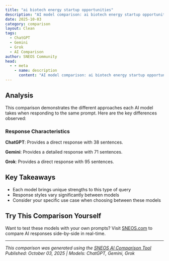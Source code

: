 ```yaml
---
title: "ai biotech energy startup opportunities"
description: "AI model comparison: ai biotech energy startup opportunities..."
date: 2025-10-03
category: comparison
layout: Clean
tags:
  - ChatGPT
  - Gemini
  - Grok
  - AI Comparison
author: SNEOS Community
head:
  - - meta
    - name: description
      content: "AI model comparison: ai biotech energy startup opportunities..."
---
```


<ChatComparison
  title="ai biotech energy startup opportunities"
  prompt="ai biotech energy startup opportunities"
  :responses='{"ChatGPT": "Certainly! Combining AI, biotechnology, and energy creates a rich landscape of innovative startup opportunities. Here are some promising areas where startups can thrive by integrating these fields:\n\n### 1. AI-Driven Biofuel Development\n- **Opportunity:** Use AI to optimize the strains of algae, bacteria, or yeast to produce biofuels more efficiently.\n- **Value:** Accelerates discovery of high-yield bioenergy crops, reduces production costs, and enhances sustainability.\n\n### 2. Synthetic Biology for Renewable Energy\n- **Opportunity:** Engineer microbes or plants to produce renewable chemicals or bio-based energy carriers using AI for gene editing and pathway optimization.\n- **Value:** Tailors organisms to convert biomass into energy-dense fuels or feedstocks, enabling cleaner energy sources.\n\n### 3. AI-Powered Metabolic Engineering\n- **Opportunity:** Apply machine learning to model and predict microbial metabolism for enhanced production of bioenergy molecules like hydrogen, methane, or bioplastics.\n- **Value:** Improves efficiency and scalability of bioproduction processes.\n\n### 4. Smart Bioreactor Systems\n- **Opportunity:** Develop AI-powered sensors and control systems for bioreactors to optimize conditions in real-time for cell growth and energy molecule production.\n- **Value:** Boosts yield, reduces resource use and downtime.\n\n### 5. Carbon Capture and Utilization (CCU) via Engineered Organisms\n- **Opportunity:** Engineer organisms that can capture CO2 and convert it into biofuels or useful chemicals, using AI to design and optimize these biological systems.\n- **Value:** Addresses climate change while generating sustainable energy products.\n\n### 6. AI-Enhanced Enzyme Discovery for Energy Applications\n- **Opportunity:** Use AI to identify or design enzymes that can break down biomass more effectively for bioenergy production or convert energy carriers.\n- **Value:** Enables cost-effective biomass conversion technologies.\n\n### 7. Bioenergy Crop Breeding with AI\n- **Opportunity:** Leverage AI in genomics and phenotyping to breed energy crops with higher yields, better resilience, and improved biofuel traits.\n- **Value:** Produces optimal feedstocks for bioenergy with less environmental impact.\n\n### 8. Waste-to-Energy via Biotechnology and AI\n- **Opportunity:** Use engineered microbes and AI to convert organic waste (agricultural, municipal) into biogas or biohydrogen.\n- **Value:** Provides renewable energy from waste, reduces landfill use, and mitigates greenhouse gas emissions.\n\n### 9. Predictive Maintenance for Bioenergy Plants\n- **Opportunity:** Implement AI systems to monitor and predict maintenance needs for bioenergy infrastructure, minimizing downtime and operational costs.\n- **Value:** Increases reliability and profitability of biorefineries and biomass plants.\n\n### 10. Personalized Nutrition and Energy Efficiency\n- **Opportunity:** Develop AI-powered biotech solutions that optimize human or animal metabolism to improve energy utilization, tied to sustainable energy goals.\n- **Value:** Novel intersection of health, energy efficiency, and biotechnology.\n\n---\n\n### Key Considerations for Startups:\n- **Regulatory Compliance:** Biotech startups must navigate complex regulations for genetically modified organisms and biosecurity.\n- **Sustainability:** Ensure your technology truly reduces carbon footprint/better energy efficiency.\n- **Collaboration:** Partner with research institutions, energy companies, and AI leaders.\n- **Funding:** Seek grants focused on clean energy, climate tech, and biotech innovation.\n- **Scalability:** Focus on solutions that can scale economically and technically.\n\nIf you want, I can help brainstorm ideas tailored to your interests or assist with business models, technology stacks, or market analysis!", "Gemini": "## AI Biotech Energy Startup Opportunities: A Deep Dive\n\nThe intersection of Artificial Intelligence (AI), Biotechnology, and Energy is a hotbed of innovation, presenting numerous startup opportunities. This combination offers potential solutions for complex problems across these sectors, driving efficiency, sustainability, and new discoveries.\n\nHere\u0027s a breakdown of opportunities, categorized by sector, along with examples and considerations:\n\n**I. AI in Biotechnology for Energy Applications:**\n\n* **A. Biomass \u0026 Biofuel Optimization:**\n * **Opportunity:** Using AI to optimize the selection of biomass feedstocks, predict yields, and optimize biofuel production processes.\n * **AI Techniques:** Machine learning for predicting feedstock quality, computer vision for biomass identification, reinforcement learning for process optimization.\n * **Examples:**\n * **Predictive Feedstock Analysis:** Developing an AI platform that analyzes satellite imagery and weather data to predict the biomass yield and composition of different crops in specific regions.\n * **Enzyme Optimization:** Using AI to design and optimize enzymes for more efficient cellulose breakdown in biofuel production.\n * **Considerations:** Data availability for training models, regulatory hurdles for biofuels, competition with established biofuel producers.\n\n* **B. Bioreactor Design \u0026 Management:**\n * **Opportunity:** Developing AI-powered systems for automated control and optimization of bioreactors used in biofuel production, algae farming, and other bio-based energy processes.\n * **AI Techniques:** Reinforcement learning for real-time control, time series analysis for predicting bioreactor performance, anomaly detection for identifying issues.\n * **Examples:**\n * **Automated Algae Farming:** Creating an AI system that monitors and adjusts parameters (light, temperature, pH) in algae bioreactors to maximize lipid production for biodiesel.\n * **Predictive Maintenance for Bioreactors:** Using AI to analyze sensor data from bioreactors to predict potential equipment failures and optimize maintenance schedules.\n * **Considerations:** High initial investment in bioreactor infrastructure, need for robust sensor networks, challenges in scaling up bioreactor systems.\n\n* **C. Bioremediation Enhancement:**\n * **Opportunity:** Applying AI to enhance bioremediation processes for cleaning up contaminated sites and reducing environmental impact of energy production.\n * **AI Techniques:** Machine learning for identifying optimal microbial consortia, predictive modeling for bioremediation performance, computer vision for monitoring site cleanup.\n * **Examples:**\n * **Microbial Consortia Design:** Using AI to identify combinations of microorganisms that are most effective at breaking down specific pollutants in contaminated soil or water.\n * **Predictive Modeling of Oil Spill Cleanup:** Developing an AI model that predicts the effectiveness of different bioremediation strategies for cleaning up oil spills, based on environmental conditions and oil type.\n * **Considerations:** Regulatory approvals for bioremediation methods, challenges in applying bioremediation to complex environmental sites, public perception of bioremediation.\n\n* **D. Synthetic Biology for Energy Production:**\n * **Opportunity:** Utilizing AI to accelerate the design and engineering of microorganisms for efficient production of biofuels, bioproducts, and energy storage materials.\n * **AI Techniques:** Generative AI for designing novel biological pathways, machine learning for predicting gene expression and protein function, optimization algorithms for metabolic engineering.\n * **Examples:**\n * **Custom Biofuel Production:** Engineering microorganisms using AI to produce novel biofuels with improved properties, such as higher energy density or lower emissions.\n * **Bio-based Battery Materials:** Designing microorganisms that synthesize materials for battery electrodes or electrolytes, reducing reliance on fossil fuels.\n * **Considerations:** Complex biological systems, ethical concerns surrounding synthetic biology, high R\u0026D costs.\n\n**II. AI in Energy for Biotech Applications:**\n\n* **A. Smart Grid for Biotech Facilities:**\n * **Opportunity:** Developing AI-powered smart grid solutions to optimize energy consumption and reduce costs for biotech facilities, which are typically energy-intensive.\n * **AI Techniques:** Time series analysis for predicting energy demand, optimization algorithms for energy scheduling, anomaly detection for identifying energy waste.\n * **Examples:**\n * **Energy Demand Forecasting for Labs:** Building an AI system that predicts the energy demand of different lab equipment (freezers, incubators, autoclaves) to optimize energy purchasing strategies.\n * **Smart HVAC Control:** Using AI to control HVAC systems in biotech facilities, adjusting temperature and ventilation based on occupancy and equipment usage.\n * **Considerations:** Integration with existing facility management systems, data security concerns, need for reliable sensor networks.\n\n* **B. Data Analytics for Drug Discovery Powered by Renewables:**\n * **Opportunity:** Establishing a data analytics platform for drug discovery powered by renewable energy sources to reduce the carbon footprint of pharmaceutical research and development.\n * **AI Techniques:** Machine learning for target identification, deep learning for drug design, natural language processing for analyzing scientific literature.\n * **Examples:**\n * **AI-Driven Drug Design on a Green Platform:** Creating a platform that uses AI to design drug candidates, running the algorithms on renewable energy-powered servers.\n * **Renewable-Powered Genomic Analysis:** Offering genomic analysis services powered by renewable energy to biotech companies looking to reduce their environmental impact.\n * **Considerations:** High computational costs of drug discovery, competition with established data analytics providers, challenges in ensuring the reliability of renewable energy sources.\n\n* **C. Optimizing Biomanufacturing with Renewable Energy:**\n * **Opportunity:** Using AI to optimize biomanufacturing processes, such as fermentation and cell culture, while maximizing the use of renewable energy sources.\n * **AI Techniques:** Reinforcement learning for process control, predictive modeling for yield optimization, simulation for evaluating different renewable energy integration strategies.\n * **Examples:**\n * **AI-Controlled Fermentation with Solar Power:** Developing an AI system that optimizes fermentation processes based on the availability of solar power, adjusting parameters to match energy production.\n * **Renewable-Powered Downstream Processing:** Designing downstream processing steps (purification, formulation) that are powered by renewable energy and optimized using AI to minimize energy consumption.\n * **Considerations:** Complexities of biomanufacturing processes, need for real-time data integration, challenges in ensuring a consistent supply of renewable energy.\n\n**III. General Considerations for AI Biotech Energy Startups:**\n\n* **Data Acquisition and Management:** Access to high-quality, relevant data is crucial for training AI models.\n* **Talent Acquisition:** Building a team with expertise in AI, biotechnology, and energy is essential.\n* **Regulatory Landscape:** Navigating regulations related to biotechnology, energy, and AI can be complex.\n* **Intellectual Property Protection:** Protecting novel algorithms, biological designs, and energy technologies is critical.\n* **Funding and Investment:** Attracting funding from venture capitalists, angel investors, and government grants is necessary to support R\u0026D and commercialization.\n* **Sustainability and Ethical Considerations:** Ensuring that AI-powered solutions are environmentally friendly and ethically sound is paramount.\n\n**IV. Examples of Potential Startup Ideas:**\n\n* **AI-powered personalized nutrition plans based on bio-energy expenditure.** (Combines biotech sensors with AI to optimise human energy expenditure.)\n* **AI-designed synthetic biology solutions for carbon capture using microalgae.** (Combines synthetic biology, AI design, and bioreactors)\n* **Predictive maintenance for biofuel infrastructure using drone imagery and AI analysis.** (Combines computer vision, AI analytics, and energy infrastructure)\n* **Blockchain-based platform for trading renewable energy credits generated from biotech processes.** (Combines blockchain, biotech, and renewable energy tracking.)\n* **AI-driven platform for matching biotech waste streams with energy production opportunities.** (Combines waste management, AI optimization, and biorefining.)\n\n**V. Success Factors:**\n\n* **Strong scientific foundation:** Backed by sound research and innovative technology.\n* **Clear value proposition:** Solving a significant problem in the biotech and energy sectors.\n* **Scalable business model:** Capable of growing and generating revenue.\n* **Experienced management team:** With a track record of success in biotech, energy, or AI.\n* **Strategic partnerships:** Collaboration with established companies, research institutions, and government agencies.\n\nIn conclusion, the convergence of AI, biotechnology, and energy presents a wealth of opportunities for innovative startups. By focusing on key areas such as biofuel optimization, bioreactor management, bioremediation enhancement, and smart energy grids, entrepreneurs can develop solutions that drive sustainability, efficiency, and new discoveries in these critical sectors. Careful consideration of data acquisition, talent acquisition, regulatory compliance, and intellectual property protection will be crucial for success.\n", "Grok": "The intersection of AI, biotechnology, and energy presents a fertile ground for innovative startups due to pressing global challenges like climate change, healthcare demands, and the need for sustainable energy solutions. Here are some promising opportunities for an AI-driven biotech-energy startup, along with key considerations, potential applications, and trends to explore:\n\n### 1. AI-Driven Biofuel and Renewable Energy Production\n - **Opportunity**: Use AI to optimize the production of biofuels from biological materials like algae, waste biomass, or genetically engineered microorganisms. AI can analyze vast datasets to identify the best organisms, growth conditions, and production processes for maximizing yield and energy efficiency.\n - **Applications**:\n - Developing AI models to predict and enhance the lipid content of algae for biodiesel.\n - Optimizing fermentation processes for bioethanol production using machine learning (ML).\n - Using AI to design synthetic biology pathways for creating novel biofuels with higher energy density.\n - **Market Potential**: The global biofuel market is projected to reach $218 billion by 2030 (CAGR of ~7%), driven by the push for renewable energy sources.\n\n **Key Challenges**: High upfront costs for R\u0026D, regulatory hurdles for genetically modified organisms (GMOs), and competition with established fossil fuel industries.\n\n---\n\n### 2. Carbon Capture and Utilization (CCU) with Biotech and AI\n - **Opportunity**: Leverage AI to enhance biotechnological solutions for carbon capture, such as engineering microorganisms or enzymes that can convert CO2 into valuable products (e.g., bioplastics, fuels, or chemicals). AI can accelerate enzyme design and optimize bioreactor conditions.\n - **Applications**:\n - AI-guided genetic engineering of cyanobacteria or other microbes to enhance CO2 fixation.\n - Predictive modeling for scaling up carbon capture systems in industrial settings.\n - Converting captured CO2 into bio-based materials for energy storage or construction.\n - **Market Potential**: The carbon capture market is expected to grow to $7 billion by 2030, with increasing government incentives and corporate net-zero commitments.\n\n **Key Challenges**: Energy-intensive processes, scalability of microbial systems, and ensuring economic viability of end products.\n\n---\n\n### 3. AI for Precision Agriculture and Bioenergy Crops\n - **Opportunity**: Use AI to improve the cultivation of bioenergy crops (e.g., switchgrass, miscanthus) through precision farming techniques, while integrating biotech for genetic optimization of these crops for higher yields and resilience.\n - **Applications**:\n - AI-powered drones and sensors for monitoring soil health, water usage, and crop growth.\n - Machine learning to predict optimal planting and harvesting schedules for bioenergy crops.\n - CRISPR and AI to develop drought-resistant or high-biomass crops for energy production.\n - **Market Potential**: The precision agriculture market is expected to reach $12.9 billion by 2027, with bioenergy crops gaining traction as a sustainable energy source.\n\n **Key Challenges**: Land use conflicts (food vs. fuel debate), public perception of GMOs, and long development timelines for new crop varieties.\n\n---\n\n### 4. AI-Enhanced Biorefineries for Energy and Materials\n - **Opportunity**: Build intelligent biorefineries that use AI to optimize the conversion of biomass into energy, biofuels, and bioproducts. AI can streamline supply chains, reduce waste, and improve energy efficiency.\n - **Applications**:\n - Real-time monitoring and predictive maintenance of biorefinery equipment using AI.\n - Optimizing multi-product outputs (e.g., bioethanol, biogas, and biochemicals) from a single feedstock.\n - Using AI to minimize energy consumption during biomass processing.\n - **Market Potential**: The global biorefinery market is expected to grow to $210 billion by 2030, fueled by demand for sustainable energy and materials.\n\n **Key Challenges**: High capital investment, integration of AI systems with existing infrastructure, and fluctuating feedstock availability.\n\n---\n\n### 5. AI and Biotech for Energy Storage Solutions\n - **Opportunity**: Develop bio-inspired or bio-based energy storage systems, such as batteries or supercapacitors, using AI to design and test materials at the molecular level. Biotech can contribute through bio-derived materials or enzymes for sustainable battery chemistries.\n - **Applications**:\n - AI-driven simulations for creating bio-based electrodes or electrolytes.\n - Engineering microbial systems to produce sustainable materials for energy storage.\n - Using AI to optimize the lifecycle and recycling of bio-based batteries.\n - **Market Potential**: The energy storage market is projected to reach $435 billion by 2030, with a focus on sustainable and green technologies.\n\n **Key Challenges**: Competing with established lithium-ion technologies, long R\u0026D cycles, and ensuring scalability.\n\n---\n\n### 6. AI for Drug Discovery in Bioenergy Applications\n - **Opportunity**: Use AI and biotech to discover or design enzymes, microbes, or biochemical pathways that can improve bioenergy production processes (e.g., breaking down lignocellulose for biofuels). This leverages the overlap between drug discovery techniques and bioenergy enzyme optimization.\n - **Applications**:\n - AI to predict enzyme structures for efficient biomass degradation.\n - High-throughput screening of microbial libraries using AI for bioenergy applications.\n - Developing bio-catalysts for industrial-scale bioenergy processes.\n - **Market Potential**: The industrial enzyme market, relevant to bioenergy, is expected to grow to $8.7 billion by 2026.\n\n **Key Challenges**: Translating lab results to industrial applications, intellectual property concerns, and high computational costs for AI modeling.\n\n---\n\n### Key Trends to Watch\n1. **Synthetic Biology and AI Integration**: Tools like AlphaFold (AI for protein structure prediction) are revolutionizing how we engineer biological systems for energy applications.\n2. **Government and Corporate Support**: Policies like the U.S. Inflation Reduction Act and EU Green Deal provide funding and incentives for clean energy and biotech startups.\n3. **Sustainability Focus**: Investors are prioritizing startups that align with Environmental, Social, and Governance (ESG) criteria.\n4. **Digital Twins**: AI-driven simulations of bioenergy systems (e.g., biorefineries, microbial reactors) to reduce physical prototyping costs.\n\n---\n\n### Steps to Launch an AI Biotech-Energy Startup\n1. **Identify a Niche**: Focus on a specific problem (e.g., carbon capture, bioenergy crop optimization) where AI and biotech can create a unique value proposition.\n2. **Build a Multidisciplinary Team**: Include AI/ML experts, biotechnologists, energy engineers, and business strategists.\n3. **Secure Partnerships**: Collaborate with universities, research institutes, or energy companies for access to data, facilities, and expertise.\n4. **Leverage Funding**: Seek grants (e.g., ARPA-E, Horizon Europe), venture capital, or angel investors focused on cleantech and biotech.\n5. **Prototype and Validate**: Develop a minimal viable product (MVP) using AI models and biotech experiments to demonstrate feasibility.\n6. **Navigate Regulations**: Understand policies around GMOs, biofuels, and energy standards in target markets.\n\n---\n\n### Potential Risks\n- **Technological Risk**: AI models may not translate well to real-world biological systems due to unpredictability in living organisms.\n- **Market Risk**: Slow adoption of bioenergy solutions due to entrenched fossil fuel infrastructure.\n- **Financial Risk**: High R\u0026D costs with uncertain timelines for profitability.\n\n---\n\n### Examples of Companies in This Space\n- **Ginkgo Bioworks**: Uses AI and synthetic biology to engineer microbes for various applications, including bioenergy.\n- **LanzaTech**: Focuses on carbon capture and conversion into fuels and chemicals using biotech, with potential for AI integration.\n- **Amyris**: Combines biotech and AI to produce sustainable biofuels and chemicals from renewable feedstocks.\n\nBy focusing on a specific problem within this convergence of AI, biotech, and energy, a startup can carve out a niche with high growth potential. If you have a specific area of interest or a geographic focus, I can dive deeper into tailored opportunities or local market dynamics!"}' 
  published-date="21:24"
/>

## Analysis

This comparison demonstrates the different approaches each AI model takes when responding to the same prompt. Here are the key differences observed:

### Response Characteristics

**ChatGPT**: Provides a direct response with 38 sentences. 

**Gemini**: Provides a detailed response with 71 sentences. 

**Grok**: Provides a direct response with 95 sentences. 

## Key Takeaways

- Each model brings unique strengths to this type of query
- Response styles vary significantly between models
- Consider your specific use case when choosing between these models

## Try This Comparison Yourself

Want to test these models with your own prompts? Visit [SNEOS.com](https://sneos.com) to compare AI responses side-by-side in real-time.

---

*This comparison was generated using the [SNEOS AI Comparison Tool](https://sneos.com)*
*Published: October 03, 2025 | Models: ChatGPT, Gemini, Grok*
